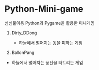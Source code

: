 # Python-Mini-game
심심풀이용 Python과 Pygame을 활용한 미니게임

1. Dirty_DDong
   * 하늘에서 떨어지는 똥을 피하는 게임

2. BallonPang
  * 하늘에서 떨어지는 풍선을 터트리는 게임
